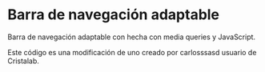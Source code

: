 Barra de navegación adaptable
=======================

Barra de navegación adaptable con hecha con media queries y JavaScript.

Este código es una modificación de uno creado por carlosssasd usuario de Cristalab.
